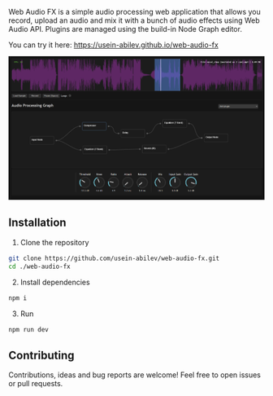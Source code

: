 Web Audio FX is a simple audio processing web application that allows you record, upload an audio and mix it with a bunch of audio effects using Web Audio API.
Plugins are managed using the build-in Node Graph editor.

You can try it here: https://usein-abilev.github.io/web-audio-fx

![Preview](public/preview.png)

## Installation

1. Clone the repository
```bash
git clone https://github.com/usein-abilev/web-audio-fx.git
cd ./web-audio-fx
```

2. Install dependencies
```bash
npm i
```

3. Run
```bash
npm run dev
```

## Contributing
Contributions, ideas and bug reports are welcome! Feel free to open issues or pull requests.
